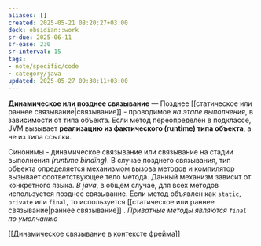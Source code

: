 ```yaml
---
aliases: []
created: 2025-05-21 08:20:27+03:00
deck: obsidian::work
sr-due: 2025-06-11
sr-ease: 230
sr-interval: 15
tags:
- note/specific/code
- category/java
updated: 2025-05-27 09:38:11+03:00
---
```


**Динамическое или позднее связывание**
—
Позднее [[статическое или раннее связывание|связывание]] - проводимое *на этапе выполнения*, в зависимости от типа объекта. Если метод переопределён в подклассе, JVM вызывает **реализацию из фактического (runtime) типа объекта**, а не из типа ссылки.

Синонимы - динамическое связывание или связывание на стадии выполнения *(runtime binding)*. В случае позднего связывания, тип объекта определяется механизмом вызова методов и компилятор вызывает соответствующее тело метода. Данный механизм зависит от конкретного языка.
*В java*, в общем случае, для всех методов используется позднее связывание. Если метод объявлен как `static`, `private` или `final`, то используется [[статическое или раннее связывание|раннее связывание]] . *Приватные методы являются `final` по умолчанию*

[[Динамическое связывание в контексте фрейма]]